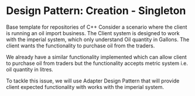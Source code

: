 # Design Pattern: Creation - Singleton
Base template for repositories of C++
Consider a scenario where the client is running an oil import business. The Client system is designed to work with the imperial system, which only understand Oil quantity in Gallons. The client wants the functionality to purchase oil from the traders.

We already have a similar functionality implemented which can allow client to purchase oil from traders but the functionality accepts metric system i.e. oil quantity in litres.

To tackle this issue, we will use Adapter Design Pattern that will provide client expected functionality with works with the imperial system.
